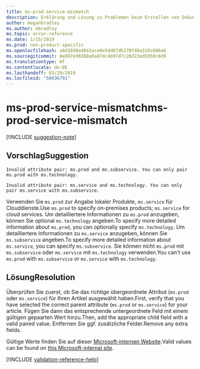 ```yaml
---
title: ms-prod-service-mismatch
description: Erklärung und Lösung zu Problemen beim Erstellen von Dokumentationsartikeln – ms-prod-service-mismatch
author: meganbradley
ms.author: mbradley
ms.topic: error-reference
ms.date: 1/15/2019
ms.prod: non-product-specific
ms.openlocfilehash: a8d1698a4842ace0e5dd07db170f40a310c666a6
ms.sourcegitcommit: 8e897e90268a8a87dc4b97d7c28d22ed5950c8d9
ms.translationtype: HT
ms.contentlocale: de-DE
ms.lasthandoff: 03/29/2019
ms.locfileid: "58636791"
---
```

# <a name="ms-prod-service-mismatch"></a><span data-ttu-id="9769b-103">ms-prod-service-mismatch</span><span class="sxs-lookup"><span data-stu-id="9769b-103">ms-prod-service-mismatch</span></span>

[!INCLUDE [suggestion-note](includes/suggestion-note.md)]

## <a name="suggestion"></a><span data-ttu-id="9769b-104">Vorschlag</span><span class="sxs-lookup"><span data-stu-id="9769b-104">Suggestion</span></span>

`Invalid attribute pair: ms.prod and ms.subservice. You can only pair ms.prod with ms.technology.`

`Invalid attribute pair: ms.service and ms.technology. You can only pair ms.service with ms.subservice.`

<span data-ttu-id="9769b-105">Verwenden Sie `ms.prod` zur Angabe lokaler Produkte, `ms.service` für Clouddienste.</span><span class="sxs-lookup"><span data-stu-id="9769b-105">Use `ms.prod` to specify on-premises products; `ms.service` for cloud services.</span></span> <span data-ttu-id="9769b-106">Um detailliertere Informationen zu `ms.prod` anzugeben, können Sie optional `ms.technology` angeben.</span><span class="sxs-lookup"><span data-stu-id="9769b-106">To specify more detailed information about `ms.prod`, you can optionally specify `ms.technology`.</span></span> <span data-ttu-id="9769b-107">Um detailliertere Informationen zu `ms.service` anzugeben, können Sie `ms.subservice` angeben.</span><span class="sxs-lookup"><span data-stu-id="9769b-107">To specify more detailed information about `ms.service`, you can specify `ms.subservice`.</span></span> <span data-ttu-id="9769b-108">Sie können nicht `ms.prod` mit `ms.subservice` oder `ms.service` mit `ms.technology` verwenden.</span><span class="sxs-lookup"><span data-stu-id="9769b-108">You can't use `ms.prod` with `ms.subservice` or `ms.service` with `ms.technology`.</span></span>

## <a name="resolution"></a><span data-ttu-id="9769b-109">Lösung</span><span class="sxs-lookup"><span data-stu-id="9769b-109">Resolution</span></span>

<span data-ttu-id="9769b-110">Überprüfen Sie zuerst, ob Sie das richtige übergeordnete Attribut (`ms.prod` oder `ms.service`) für Ihren Artikel ausgewählt haben.</span><span class="sxs-lookup"><span data-stu-id="9769b-110">First, verify that you have selected the correct parent attribute (`ms.prod` or `ms.service`) for your article.</span></span> <span data-ttu-id="9769b-111">Fügen Sie dann das entsprechende untergeordnete Feld mit einem gültigen gepaarten Wert hinzu.</span><span class="sxs-lookup"><span data-stu-id="9769b-111">Then, add the appropriate child field with a valid paired value.</span></span> <span data-ttu-id="9769b-112">Entfernen Sie ggf. zusätzliche Felder.</span><span class="sxs-lookup"><span data-stu-id="9769b-112">Remove any extra fields.</span></span>

<span data-ttu-id="9769b-113">Gültige Werte finden Sie auf dieser [Microsoft-internen Website](https://docsmetadatatool.azurewebsites.net/allowlists).</span><span class="sxs-lookup"><span data-stu-id="9769b-113">Valid values can be found on [this Microsoft-internal site](https://docsmetadatatool.azurewebsites.net/allowlists).</span></span>

<!--make sure to add this file to your includes folder and verify the path-->
[!INCLUDE [validation-reference-help](includes/validation-reference-help.md)]
